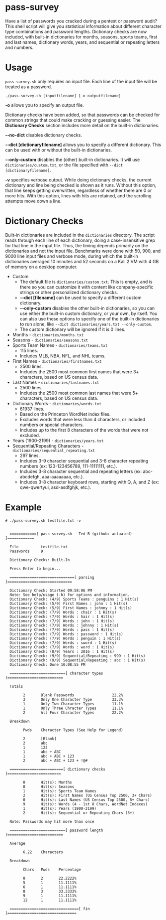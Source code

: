 # pass-survey
Have a list of passwords you cracked during a pentest or password audit? This shell script will give you statistical information about different character type combinations and password lengths. Dictionary checks are now included, with built-in dictionaries for months, seasons, sports teams, first and last names, dictionary words, years, and sequential or repeating letters and numbers.

# Usage
`pass-survey.sh` only requires an input file. Each line of the input file will be treated as a password.

`./pass-survey.sh [inputfilename] [-o outputfilename]`

**-o** allows you to specify an output file.

Dictionary checks have been added, so that passwords can be checked for common strings that could make cracking or guessing easier. The **Dictionary Checks** section includes more detail on the built-in dictionaries.

**--no-dict** disables dictionary checks.

**--dict [dictionaryfilename]** allows you to specify a different dictionary. This can be used with or without the built-in dictionaries.

**--only-custom** disables the (other) built-in dictionaries. It will use `dictionaries/custom.txt`, or the file specified with `--dict [dictionaryfilename]`.

**-v** specifies verbose output. While doing dictionary checks, the current dictionary and line being checked is shown as it runs. Without this option, that line keeps getting overwritten, regardless of whether there are 0 or more hits. With this option, lines with hits are retained, and the scrolling attempts move down a line.

# Dictionary Checks

Built-in dictionaries are included in the `dictionaries` directory. The script reads through each line of each dictionary, doing a case-insensitive grep for that line in the input file. Thus, the timing depends primarily on the dictionaries and not the input file. Benchmarks were done with 50, 900, and 9000 line input files and verbose mode, during which the built-in dictionaries averaged 10 minutes and 52 seconds on a Kali 2 VM with 4 GB of memory on a desktop computer.

* Custom
  - The default file is `dictionaries/custom.txt`. This is empty, and is there so you can customize it with content like company-specific strings or other personalized dictionary checks.
  - **--dict [filename]** can be used to specify a different custom dictionary.
  - **--only-custom** disables the other built-in dictionaries, so you can use either the built-in custom dictionary, or your own, by itself. You can also use these options to specify one of the built-in dictionaries to run alone, like `--dict dictionaries/years.txt --only-custom`.
  - The custom dictionary will be ignored if it is 0 lines.
* Months - `dictionaries/months.txt`
* Seasons - `dictionaries/seasons.txt`
* Sports Team Names - `dictionaries/teams.txt`
  - 115 lines.
  - Includes MLB, NBA, NFL, and NHL teams.
* First Names - `dictionaries/firstnames.txt`
  - 2500 lines.
  - Includes the 2500 most common first names that were 3+ characters, based on US census data.
* Last Names - `dictionaries/lastnames.txt`
  - 2500 lines.
  - Includes the 2500 most common last names that were 5+ characters, based on US census data.
* Dictionary Words - `dictionaries/words.txt`
  - 61937 lines.
  - Based on the Princeton WordNet index files.
  - Excludes words that were less than 4 characters, or included numbers or special characters.
  - Includes up to the first 8 characters of the words that were not excluded.
* Years (1900-2199) - `dictionaries/years.txt`
* Sequential/Repeating Characters - `dictionaries/sequential_repeating.txt`
  - 297 lines.
  - Includes 3-9 character sequential and 3-8 character repeating numbers (ex: 123-123456789, 111-11111111, etc.).
  - Includes 3-8 character sequential and repeating letters (ex: abc-abcdefgh, aaa-aaaaaaaa, etc.).
  - Includes 3-8 character keyboard rows, starting with Q, A, and Z (ex: qwe-qwertyui, asd-asdfghjk, etc.).



# Example
```
# ./pass-survey.sh testfile.txt -v


  ============[ pass-survey.sh - Ted R (github: actuated) ]============

  File          testfile.txt
  Passwords     9

  Dictionary Checks: Built-In

  Press Enter to begin...

  =============================[ parsing ]=============================

  Dictionary Check: Started 09:58:06 PM
  Note: See help/usage (-h) for options and information.
  Dictionary Check: (4/9) Sports Teams : penguins : 1 Hit(s)                           
  Dictionary Check: (5/9) First Names : john : 1 Hit(s)                                
  Dictionary Check: (5/9) First Names : johnny : 1 Hit(s)                          
  Dictionary Check: (7/9) Words : chair : 1 Hit(s)                                    
  Dictionary Check: (7/9) Words : hair : 1 Hit(s)                           
  Dictionary Check: (7/9) Words : john : 1 Hit(s)                           
  Dictionary Check: (7/9) Words : johnny : 1 Hit(s)                       
  Dictionary Check: (7/9) Words : pass : 1 Hit(s)                           
  Dictionary Check: (7/9) Words : password : 1 Hit(s)                       
  Dictionary Check: (7/9) Words : penguin : 1 Hit(s)                        
  Dictionary Check: (7/9) Words : sword : 1 Hit(s)                          
  Dictionary Check: (7/9) Words : word : 1 Hit(s)                           
  Dictionary Check: (8/9) Years : 2016 : 1 Hit(s)                           
  Dictionary Check: (9/9) Sequential/Repeating : 999 : 1 Hit(s)                             
  Dictionary Check: (9/9) Sequential/Repeating : abc : 1 Hit(s)                            
  Dictionary Check: Done 10:08:55 PM                                                       

  =========================[ character types ]=========================

  Totals

        2       Blank Passwords                 22.2%
        3       Only One Character Type         33.3%
        1       Only Two Character Types        11.1%
        1       Only Three Chracter Types       11.1%
        2       All Four Character Types        22.2%

  Breakdown

        Pwds    Character Types (See Help for Legend)

        2       [Blank]
        2       abc
        1       123
        1       abc + ABC
        1       abc + ABC + 123
        2       abc + ABC + 123 + !@#

  ========================[ dictionary checks ]========================

        0       Hit(s): Months
        0       Hit(s): Seasons
        1       Hit(s): Sports Team Names
        2       Hit(s): First Names (US Census Top 2500, 3+ Chars)
        0       Hit(s): Last Names (US Census Top 2500, 5+ Chars)
        9       Hit(s): Words (4 - 1st 8 Chars, WordNet Indexes)
        1       Hit(s): Years (1900-2199)
        2       Hit(s): Sequential or Repeating Chars (3+)

  Note: Passwords may hit more than once

  =========================[ password length ]=========================

  Average

        6.22    Characters

  Breakdown

        Chars   Pwds    Percentage

        0       2       22.2222%
        5       1       11.1111%
        6       1       11.1111%
        8       3       33.3333%
        9       1       11.1111%
        12      1       11.1111%

  ===============================[ fin ]===============================

```

